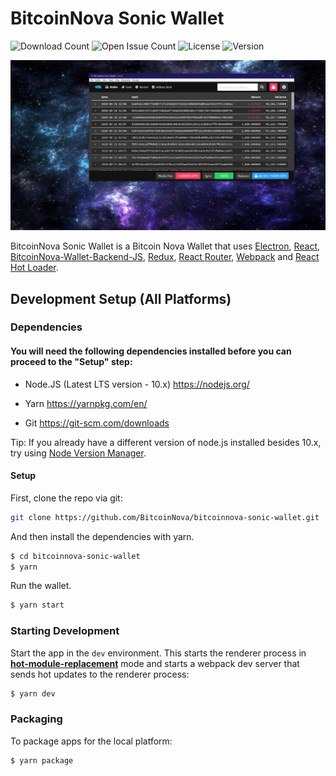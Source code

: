 # BitcoinNova Sonic Wallet

![Download Count](https://img.shields.io/github/downloads/BitcoinNova/bitcoinnova-sonic-wallet/total.svg)
![Open Issue Count](https://img.shields.io/github/issues/BitcoinNova/bitcoinnova-sonic-wallet)
![License](https://img.shields.io/github/license/BitcoinNova/bitcoinnova-sonic-wallet)
![Version](https://img.shields.io/github/v/release/BitcoinNova/bitcoinnova-sonic-wallet)

<img src="https://raw.githubusercontent.com/BitcoinNova/bitcoinnova-sonic-wallet/master/screenshots/screenshot.png">
<p>
  BitcoinNova Sonic Wallet is a Bitcoin Nova Wallet that uses <a href="http://electron.atom.io/">Electron</a>, <a href="https://facebook.github.io/react/">React</a>, <a href="https://github.com/BitcoinNova/bitcoinnnova-wallet-backend-js">BitcoinNova-Wallet-Backend-JS</a>, <a href="https://github.com/reactjs/redux">Redux</a>, <a href="https://github.com/reactjs/react-router">React Router</a>, <a href="http://webpack.github.io/docs/">Webpack</a> and <a href="https://github.com/gaearon/react-hot-loader">React Hot Loader</a>.
</p>

## Development Setup (All Platforms)

### Dependencies

#### You will need the following dependencies installed before you can proceed to the "Setup" step:

- Node.JS (Latest LTS version - 10.x) https://nodejs.org/

- Yarn https://yarnpkg.com/en/

- Git https://git-scm.com/downloads

Tip: If you already have a different version of node.js installed besides 10.x, try using [Node Version Manager](https://github.com/nvm-sh/nvm#install--update-script).

#### Setup

First, clone the repo via git:

```bash
git clone https://github.com/BitcoinNova/bitcoinnova-sonic-wallet.git
```

And then install the dependencies with yarn.

```bash
$ cd bitcoinnova-sonic-wallet
$ yarn
```

Run the wallet.

```bash
$ yarn start
```

### Starting Development

Start the app in the `dev` environment. This starts the renderer process in [**hot-module-replacement**](https://webpack.js.org/guides/hmr-react/) mode and starts a webpack dev server that sends hot updates to the renderer process:

```bash
$ yarn dev
```

### Packaging

To package apps for the local platform:

```bash
$ yarn package
```
